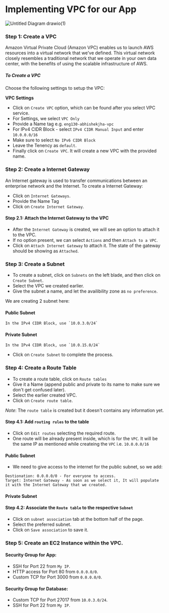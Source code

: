 # Implementing VPC for our App

![Untitled Diagram drawio(1)](https://user-images.githubusercontent.com/110366380/200374233-f7d42141-a451-4c8a-b30d-6dfb65b9f9cb.png)

### Step 1: Create a VPC



Amazon Virtual Private Cloud (Amazon VPC) enables us to launch AWS resources into a virtual network that we've defined. This virtual network closely resembles a traditional network that we operate in your own data center, with the benefits of using the scalable infrastructure of AWS.

##### To Create a VPC

Choose the following settings to setup the VPC:

**VPC Settings**
- Click on `Create VPC` option, which can be found after you select VPC service.
- For Settings, we select `VPC Only`
- Provide a Name tag e.g. `eng130-abhishekjha-vpc`
- For IPv4 CIDR Block - select `IPv4 CIDR Manual Input` and enter `10.0.0.0/16`
- Make sure to select `No IPv6 CIDR Block`
- Leave the Tenency as `default`.  
- Finally click on `Create VPC`. It will create a new VPC with the provided name.




### Step 2: Create a Internet Gateway

An Internet gateway is used to transfer communications between an enterprise network and the Internet. To create a Internet Gateway:

- Click on `Internet Gateways`.
- Provide the Name Tag
- Click on `Create Internet Gateway`.

#### Step 2.1: Attach the Internet Gateway to the VPC

- After the `Internet Gateway` is created, we will see an option to attach it to the VPC. 
- If no option present, we can select `Actions` and then `Attach to a VPC`.
- Click on `Attach Internet Gateway` to attach it. The state of the gateway should be showing as `Attached`.

### Step 3: Create a Subnet

- To create a subnet, click on `Subnets` on the left blade, and then click on `Create Subnet`.
- Select the VPC we created earlier.
- Give the subnet a name, and let the availibility zone as `no preference`.

We are creating 2 subnet here:

  #### Public Subnet
  ```
  In the IPv4 CIDR Block, use `10.0.3.0/24`
  ```
  
  #### Private Subnet
  ```
  In the IPv4 CIDR Block, use `10.0.15.0/24` 
  ```
  
- Click on `Create Subnet` to complete the process.

### Step 4: Create a Route Table

- To create a route table, click on `Route tables`
- Give it a Name (append public and private to its name to make sure we don't get confused later).
- Select the earlier created VPC. 
- Click on `Create route table`.

*Note*: The `route table` is created but it doesn't contains any information yet.

#### Step 4.1: Add `routing rules` to the table

- Click on `Edit routes` selecting the required route.
- One route will be already present inside, which is for the `VPC`. It will be the same IP as mentioned while createing the `VPC` i.e. `10.0.0.0/16`

#### Public Subnet
- We need to give access to the internet for the public subnet, so we add:

```
Destionation: 0.0.0.0/0 - For everyone to access.
Target: Internet Gateway - As soon as we select it, It will populate it with the Internet Gateway that we created.
```

#### Private Subnet


#### Step 4.2: Associate the `Route table` to the respective `Subnet`
- Click on `subnet association` tab at the bottom half of the page.
- Select the preferred subnet.
- Click on `Save association` to save it.


### Step 5: Create an EC2 Instance within the VPC.


#### Security Group for App: 

- SSH for Port 22 from `My IP`.
- HTTP access for Port 80 from `0.0.0.0/0`.
- Custom TCP for Port 3000 from `0.0.0.0/0`.

#### Security Group for Database:

- Custom TCP for Port 27017 from `10.0.3.0/24`.
- SSH for Port 22 from `My IP`.
